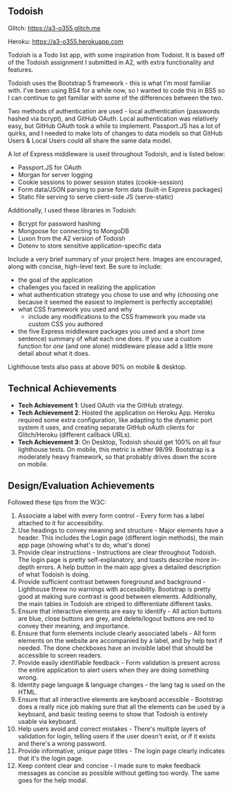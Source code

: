 ## Todoish

Glitch: https://a3-o355.glitch.me

Heroku: https://a3-o355.herokuapp.com

Todoish is a Todo list app, with some inspiration from Todoist. It is based off of the Todoish assignment I submitted in A2, with extra functionality and features.

Todoish uses the Bootstrap 5 framework - this is what I'm most familiar with. I've been using BS4 for a while now, so I wanted to code this in BS5 so I can continue to get familiar with some of the differences between the two.

Two methods of authentication are used - local authentication (passwords hashed via bcrypt), and GitHub OAuth. Local authentication was relatively easy, but GitHub OAuth took a while to implement. Passport.JS has a lot of quirks, and I needed to make lots of changes to data models so that GitHub Users & Local Users could all share the same data model.

A lot of Express middleware is used throughout Todoish, and is listed below:
* Passport.JS for OAuth
* Morgan for server logging
* Cookie sessions to power session states (cookie-session)
* Form data/JSON parsing to parse form data (built-in Express packages)
* Static file serving to serve client-side JS (serve-static)

Additionally, I used these libraries in Todoish:
* Bcrypt for password hashing
* Mongoose for connecting to MongoDB
* Luxon from the A2 version of Todoish
* Dotenv to store sensitive application-specific data

Include a very brief summary of your project here. Images are encouraged, along with concise, high-level text. Be sure to include:

- the goal of the application
- challenges you faced in realizing the application
- what authentication strategy you chose to use and why (choosing one because it seemed the easiest to implement is perfectly acceptable)
- what CSS framework you used and why
  - include any modifications to the CSS framework you made via custom CSS you authored
- the five Express middleware packages you used and a short (one sentence) summary of what each one does. If you use a custom function for *one* (and one alone) middleware please 
add a little more detail about what it does.

Lighthouse tests also pass at above 90% on mobile & desktop.

## Technical Achievements
- **Tech Achievement 1**: Used OAuth via the GitHub strategy.
- **Tech Achievement 2**: Hosted the application on Heroku App. Heroku required some extra configuration, like adapting to the dynamic port system it uses, and creating separate GitHub oAuth clients for Glitch/Heroku (different callback URLs).
- **Tech Achievement 3**: On Desktop, Todoish should get 100% on all four lighthouse tests. On mobile, this metric is either 98/99. Bootstrap is a moderately heavy framework, so that probably drives down the score on mobile.

## Design/Evaluation Achievements
Followed these tips from the W3C:
1. Associate a label with every form control - Every form has a label attached to it for accessibility.
2. Use headings to convey meaning and structure - Major elements have a header. This includes the Login page (different login methods), the main app page (showing what's to do, what's done)
3. Provide clear instructions - Instructions are clear throughout Todoish. The login page is pretty self-explanatory, and toasts describe more in-depth errors. A help button in the main app gives a detailed description of what Todoish is doing.
4. Provide sufficient contrast between foreground and background - Lighthouse threw no warnings with accessibility. Bootstrap is pretty good at making sure contrast is good between elements. Additionally, the main tables in Todoish are striped to differentiate different tasks.
5. Ensure that interactive elements are easy to identify - All action buttons are blue, close buttons are grey, and delete/logout buttons are red to convey their meaning, and importance.
6. Ensure that form elements include clearly associated labels - All form elements on the website are accompanied by a label, and by help text if needed. The done checkboxes have an invisible label that should be accessible to screen readers.
7. Provide easily identifiable feedback - Form validation is present across the entire application to alert users when they are doing something wrong.
8. Identity page language & language changes - the lang tag is used on the HTML.
9. Ensure that all interactive elements are keyboard accessible - Bootstrap does a really nice job making sure that all the elements can be used by a keyboard, and basic testing seems to show that Todoish is entirely usable via keyboard.
10. Help users avoid and correct mistakes - There's multiple layers of validation for login, telling users if the user doesn't exist, or if it exists and there's a wrong password.
11. Provide informative, unique page titles - The login page clearly indicates that it's the login page.
12. Keep content clear and concise - I made sure to make feedback messages as concise as possible without getting too wordy. The same goes for the help modal.
